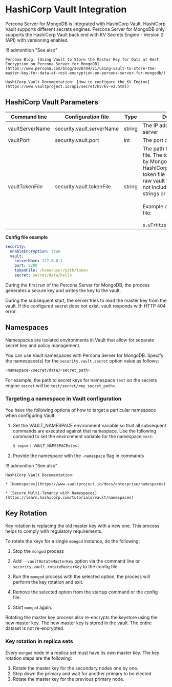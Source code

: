 # HashiCorp Vault Integration

Percona Server for MongoDB is integrated with HashiCorp Vault. HashiCorp Vault supports different secrets engines. Percona Server for MongoDB only supports the HashiCorp Vault
back end with KV Secrets Engine - Version 2 (API)
with versioning enabled.

!!! admonition "See also"

    Percona Blog: [Using Vault to Store the Master Key for Data at Rest Encryption on Percona Server for MongoDB](https://www.percona.com/blog/2020/04/21/using-vault-to-store-the-master-key-for-data-at-rest-encryption-on-percona-server-for-mongodb/)

    HashiCorp Vault Documentation: [How to configure the KV Engine](https://www.vaultproject.io/api/secret/kv/kv-v2.html)

## HashiCorp Vault Parameters

| Command line         | Configuration file        | Type   | Description  |
| -------------------- | ------------------------- | ------ | ------------ |
| vaultServerName      | security.vault.serverName | string | The IP address of the Vault server|
| vaultPort            | security.vault.port       | int    | The port on the Vault server|
| vaultTokenFile       | security.vault.tokenFile  | string | The path to the vault token file. The token file is used by MongoDB to access HashiCorp Vault. The vault token file consists of the raw vault token and does not include any additional strings or parameters. <br> <br> Example of a vault token file: <br> <br> `s.uTrHtzsZnEE7KyHeA797CkWA`|

**Config file example**

```yaml
security:
  enableEncryption: true
  vault:
    serverName: 127.0.0.1
    port: 8200
    tokenFile: /home/user/path/token
    secret: secret/data/hello
```

During the first run of the Percona Server for MongoDB, the process generates a secure key and writes the key to the vault.

During the subsequent start, the server tries to read the master key from the vault. If the configured secret does not exist, vault responds with HTTP 404 error.

## Namespaces

Namespaces are isolated environments in Vault that allow for separate secret key and policy management.

You can use Vault namespaces with Percona Server for MongoDB. Specify the namespace(s) for the `security.vault.secret` option value as follows:

```{.bash data-prompt="$"}
<namespace>/secret/data/<secret_path>
```

For example, the path to secret keys for namespace `test` on  the secrets engine `secret` will be `test/secret/<my_secret_path>`.

### Targeting a namespace in Vault configuration

You have the following options of how to target a particular namespace when configuring Vault:

1. Set the VAULT_NAMESPACE environment variable so that all subsequent commands are executed against that namespace. Use the following command to set the environment variable for the namespace `test`:

   ```{.bash data-prompt="$"}
   $ export VAULT_NAMESPACE=test
   ```
2. Provide the namespace with the `-namespace` flag in commands

!!! admonition "See also"

    HashiCorp Vault Documentation:

    * [Namespaces](https://www.vaultproject.io/docs/enterprise/namespaces)

    * [Secure Multi-Tenancy with Namespaces](https://learn.hashicorp.com/tutorials/vault/namespaces)

## Key Rotation

Key rotation is replacing the old master key with a new one. This process helps to comply with regulatory requirements.

To rotate the keys for a single `mongod` instance, do the following:

1. Stop the `mongod` process

2. Add `--vaultRotateMasterKey` option via the command line or `security.vault.rotateMasterKey` to the config file.

3. Run the `mongod` process with the selected option, the process will perform the key rotation and exit.

4. Remove the selected option from the startup command or the config file.

5. Start `mongod` again.

Rotating the master key process also re-encrypts the keystore using the new master key. The new master key is stored in the vault. The entire dataset is not re-encrypted.

### Key rotation in replica sets

Every `mongod` node in a replica set must have its own master key. The key rotation steps are the following:

1. Rotate the master key for the secondary nodes one by one.
2. Step down the primary and wait for another primary to be elected.
3. Rotate the master key for the previous primary node.
